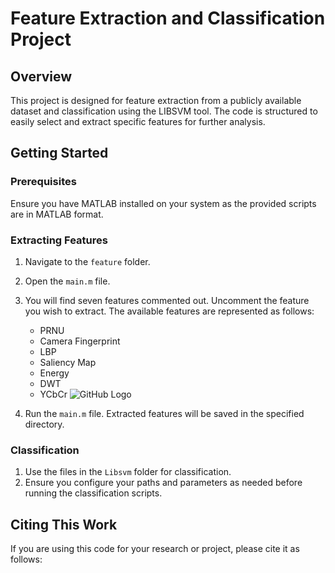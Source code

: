 # Feature Extraction and Classification Project

## Overview
This project is designed for feature extraction from a publicly available dataset and classification using the LIBSVM tool. The code is structured to easily select and extract specific features for further analysis.

## Getting Started

### Prerequisites
Ensure you have MATLAB installed on your system as the provided scripts are in MATLAB format.

### Extracting Features
1. Navigate to the `feature` folder.
2. Open the `main.m` file.
3. You will find seven features commented out. Uncomment the feature you wish to extract. The available features are represented as follows:
   - PRNU
   - Camera Fingerprint
   - LBP
   - Saliency Map
   - Energy 
   - DWT
   - YCbCr
   ![GitHub Logo](https://github.githubassets.com/images/modules/logos_page/GitHub-Mark.png)

4. Run the `main.m` file. Extracted features will be saved in the specified directory.

### Classification
1. Use the files in the `Libsvm` folder for classification.
2. Ensure you configure your paths and parameters as needed before running the classification scripts.

## Citing This Work
If you are using this code for your research or project, please cite it as follows:

